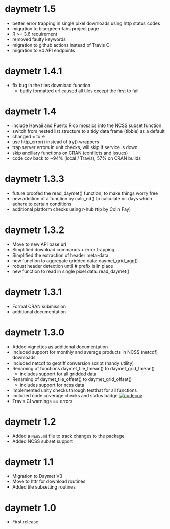 # daymetr 1.5

* better error trapping in single pixel downloads using http status codes
* migration to bluegreen-labs project page
* R >= 3.6 requirement
* removed faulty keywords
* migration to github actions instead of Travis CI
* migration to v4 API endpoints

# daymetr 1.4.1

* fix bug in the tiles download function
  - badly formatted url caused all tiles except the first to fail

# daymetr 1.4

* include Hawaii and Puerto Rico mosaics into the NCSS subset function
* switch from nested list structure to a tidy data frame (tibble) as a default
* changed = to <-
* use http_error() instead of try() wrappers
* trap server errors in unit checks, will skip if service is down
* skip ancillary functions on CRAN (conflicts and issues)
* code cov back to ~94% (local / Travis), 57% on CRAN builds

# daymetr 1.3.3

* future proofed the read_daymet() function, to make things worry free
* new addition of a function by calc_nd() to calculate nr. days which adhere to certain conditions
* additional platform checks using r-hub (tip by Colin Fay)

# daymetr 1.3.2

* Move to new API base url
* Simplified download commands + error trapping
* Simplified the extraction of header meta-data
* new function to aggregate gridded data: daymet_grid_agg()
* robust header detection until # prefix is in place
* new function to read in single pixel data: read_daymet() 

# daymetr 1.3.1

* Formal CRAN submission
* additional documentation

# daymetr 1.3.0

* Added vignettes as additional documentation
* Included support for monthly and average products in NCSS (netcdf) downloads
* Included netcdf to geotiff conversion script (handy utility)
* Renaming of functions daymet_tile_tmean() to daymet_grid_tmean()
  - includes support for all gridded data
* Renaming of daymet_tile_offset() to daymet_grid_offset()
  - includes support for ncss data
* Implemented unity checks through testthat for all functions
* Included code coverage checks and status badge [![codecov](https://codecov.io/gh/khufkens/daymetr/branch/master/graph/badge.svg)](https://codecov.io/gh/khufkens/daymetr)
* Travis CI warnings == errors

# daymetr 1.2

* Added a `NEWS.md` file to track changes to the package
* Added NCSS subset support

# daymetr 1.1

* Migration to Daymet V3
* Move to httr for download routines
* Added tile subsetting routines

# daymetr 1.0

* First release